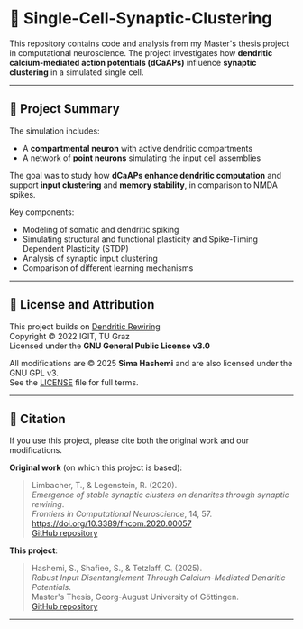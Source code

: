 # 🧠 Single-Cell-Synaptic-Clustering

This repository contains code and analysis from my Master's thesis project in computational neuroscience. The project investigates how **dendritic calcium-mediated action potentials (dCaAPs)** influence **synaptic clustering** in a simulated single cell.

---

## 🧩 Project Summary

The simulation includes:
- A **compartmental neuron** with active dendritic compartments
- A network of **point neurons** simulating the input cell assemblies

The goal was to study how **dCaAPs enhance dendritic computation** and support **input clustering** and **memory stability**, in comparison to NMDA spikes.

Key components:
- Modeling of somatic and dendritic spiking
- Simulating structural and functional plasticity and Spike-Timing Dependent Plasticity (STDP)
- Analysis of synaptic input clustering
- Comparison of different learning mechanisms

---

## 📄 License and Attribution

This project builds on [Dendritic Rewiring](https://github.com/IGITUGraz/dendritic_rewiring)  
Copyright © 2022 IGIT, TU Graz  
Licensed under the **GNU General Public License v3.0**

All modifications are © 2025 **Sima Hashemi** and are also licensed under the GNU GPL v3.  
See the [LICENSE](./LICENSE) file for full terms.

---

## 📖 Citation

If you use this project, please cite both the original work and our modifications.

**Original work** (on which this project is based):

> Limbacher, T., & Legenstein, R. (2020).  
> *Emergence of stable synaptic clusters on dendrites through synaptic rewiring*.  
> *Frontiers in Computational Neuroscience*, 14, 57.  
> https://doi.org/10.3389/fncom.2020.00057  
> [GitHub repository](https://github.com/IGITUGraz/dendritic_rewiring)

**This project**:

> Hashemi, S., Shafiee, S., & Tetzlaff, C. (2025).  
> *Robust Input Disentanglement Through Calcium-Mediated Dendritic Potentials*.  
> Master's Thesis, Georg-August University of Göttingen.  
> [GitHub repository](https://github.com/simahashemi/Single-Cell-Synaptic-Clustering)

---

